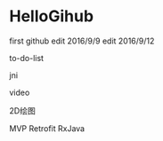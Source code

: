 # HelloGihub
first github
edit 2016/9/9
edit 2016/9/12

to-do-list

jni

video

2D绘图

MVP Retrofit RxJava
